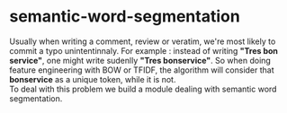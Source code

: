 # semantic-word-segmentation

<p class=lead>Usually when writing a comment, review or veratim, we're most likely to commit a typo unintentinnaly. For example :
instead of writing <b>"Tres bon service"</b>, one might write sudenlly <b>"Tres bonservice"</b>. So when doing feature engineering with BOW or TFIDF, the algorithm will consider that <b>bonservice</b> as a unique token, while it is not. <br>To deal with this problem we build a module dealing with semantic word segmentation.</p>

